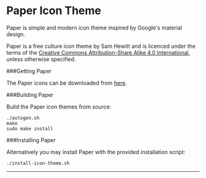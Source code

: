Paper Icon Theme
===================

Paper is simple and modern icon theme inspired by Google's material design.

Paper is a free culture icon theme by Sam Hewitt and is licenced under the terms of the [Creative Commons 
Attribution-Share Alike 4.0 International](https://creativecommons.org/licenses/by-sa/4.0/), unless otherwise specified.

###Getting Paper

The Paper icons can be downloaded from [here](https://github.com/snwh/paper-icon-theme/archive/master.zip).

###Building Paper

Build the Paper icon themes from source:

    ./autogen.sh
    make
    sudo make install

###Installing Paper

Alternatively you may install Paper with the provided installation script:

    ./install-icon-theme.sh

-----------
